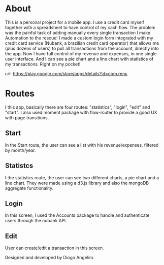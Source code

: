 # About

This is a personal project for a mobile app. I use a credit card myself together with a spreadsheet to have control of my cash flow. The problem was the painful task of adding manually every single transaction I make. Automation to the rescue! I made a custom login form integrated with my credit card service (Nubank, a brazilian credit card operator) that allows me (plus dozens of users) to pull all transactions from the account, directly into the app. Now I have full control of my revenue and expenses, in one single user interface. And I can see a pie chart and a line chart with statistics of my transactions. Right on my pocket!

url: https://play.google.com/store/apps/details?id=com.renu

# Routes
I this app, basically there are four routes: "statistics", "login", "edit" and "start". I also used moment package with flow-router to provide a good UX with page transitions.

## Start
In the Start route, the user can see a list with his revenue/expenses, filtered by month/year.

## Statistcs
I the statistics route, the user can see two different charts, a pie chart and a line chart. They were made using a d3.js library and also the mongoDB aggregate functionality.

## Login
In this screen, I used the Accounts package to handle and authenticate users through the nubank API.

## Edit
User can create/edit a transaction in this screen.





Designed and developed by Diogo Angelim.



